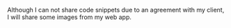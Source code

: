 Although I can not share code snippets due to an agreement with my client, I will share some images from my web app.
